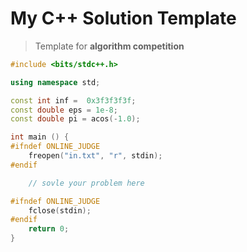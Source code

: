 # My C++ Solution Template

> Template for **algorithm competition**

```cpp
#include <bits/stdc++.h>

using namespace std;

const int inf =  0x3f3f3f3f;
const double eps = 1e-8;
const double pi = acos(-1.0);

int main () {
#ifndef ONLINE_JUDGE
    freopen("in.txt", "r", stdin);
#endif

    // sovle your problem here

#ifndef ONLINE_JUDGE
    fclose(stdin);
#endif
    return 0;
}
```
